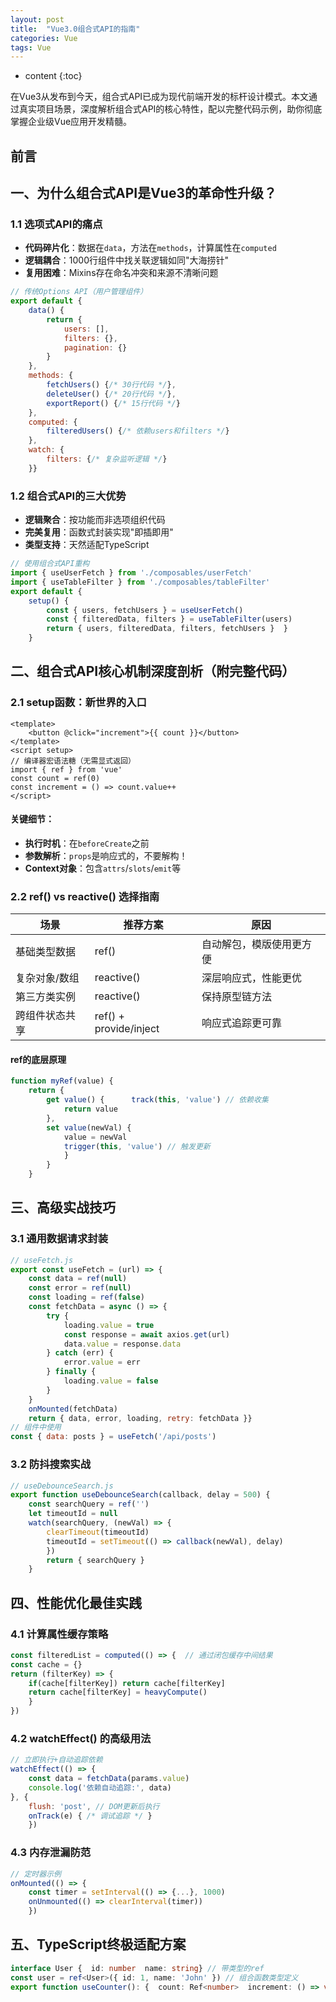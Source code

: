 ```yaml
---
layout: post
title:  "Vue3.0组合式API的指南"
categories: Vue
tags: Vue
---
```


* content
{:toc}

在Vue3从发布到今天，组合式API已成为现代前端开发的标杆设计模式。本文通过真实项目场景，深度解析组合式API的核心特性，配以完整代码示例，助你彻底掌握企业级Vue应用开发精髓。





前言
--

一、为什么组合式API是Vue3的革命性升级？
-----------------------

### 1.1 选项式API的痛点

*   **代码碎片化**：数据在`data`，方法在`methods`，计算属性在`computed`
*   **逻辑耦合**：1000行组件中找关联逻辑如同"大海捞针"
*   **复用困难**：Mixins存在命名冲突和来源不清晰问题

```javascript
// 传统Options API（用户管理组件）
export default {  
    data() {     
        return {       
            users: [],      
            filters: {},      
            pagination: {}    
        }  
    },  
    methods: {    
        fetchUsers() {/* 30行代码 */},    
        deleteUser() {/* 20行代码 */},    
        exportReport() {/* 15行代码 */}  
    },  
    computed: {    
        filteredUsers() {/* 依赖users和filters */}  
    },  
    watch: {    
        filters: {/* 复杂监听逻辑 */}  
    }}
```

### 1.2 组合式API的三大优势

*   **逻辑聚合**：按功能而非选项组织代码
*   **完美复用**：函数式封装实现"即插即用"
*   **类型支持**：天然适配TypeScript

```javascript
// 使用组合式API重构
import { useUserFetch } from './composables/userFetch'
import { useTableFilter } from './composables/tableFilter' 
export default {  
    setup() {    
        const { users, fetchUsers } = useUserFetch()    
        const { filteredData, filters } = useTableFilter(users)        
        return { users, filteredData, filters, fetchUsers }  }
    }
```


二、组合式API核心机制深度剖析（附完整代码）
-----------------------

### 2.1 setup函数：新世界的入口

```vue
<template>  
    <button @click="increment">{{ count }}</button>
</template> 
<script setup>
// 编译器宏语法糖（无需显式返回）
import { ref } from 'vue' 
const count = ref(0)
const increment = () => count.value++
</script>
```

#### 关键细节：

*   **执行时机**：在`beforeCreate`之前
*   **参数解析**：`props`是响应式的，不要解构！
*   **Context对象**：包含`attrs`/`slots`/`emit`等

### 2.2 ref() vs reactive() 选择指南

| 场景 | 推荐方案 | 原因 |
| --- | --- | --- |
| 基础类型数据 | ref() | 自动解包，模版使用更方便 |
| 复杂对象/数组 | reactive() | 深层响应式，性能更优 |
| 第三方类实例 | reactive() | 保持原型链方法 |
| 跨组件状态共享 | ref() + provide/inject | 响应式追踪更可靠 |

#### ref的底层原理

```javascript
function myRef(value) {  
    return {    
        get value() {      track(this, 'value') // 依赖收集      
            return value    
        },    
        set value(newVal) {      
            value = newVal      
            trigger(this, 'value') // 触发更新    
            }  
        }
    }
```

三、高级实战技巧
--------

### 3.1 通用数据请求封装

```javascript
// useFetch.js
export const useFetch = (url) => {  
    const data = ref(null)  
    const error = ref(null)  
    const loading = ref(false)   
    const fetchData = async () => {    
        try {      
            loading.value = true      
            const response = await axios.get(url)      
            data.value = response.data    
        } catch (err) {      
            error.value = err    
        } finally {      
            loading.value = false    
        }  
    }   
    onMounted(fetchData)   
    return { data, error, loading, retry: fetchData }} 
// 组件中使用
const { data: posts } = useFetch('/api/posts')
```

### 3.2 防抖搜索实战

```javascript
// useDebounceSearch.js
export function useDebounceSearch(callback, delay = 500) {  
    const searchQuery = ref('')  
    let timeoutId = null   
    watch(searchQuery, (newVal) => {    
        clearTimeout(timeoutId)    
        timeoutId = setTimeout(() => callback(newVal), delay)  
        })   
        return { searchQuery }
    }
```

四、性能优化最佳实践
----------

### 4.1 计算属性缓存策略

```javascript
const filteredList = computed(() => {  // 通过闭包缓存中间结果  
const cache = {}  
return (filterKey) => {    
    if(cache[filterKey]) return cache[filterKey]    
    return cache[filterKey] = heavyCompute()  
    }
})
```

### 4.2 watchEffect() 的高级用法

```javascript
// 立即执行+自动追踪依赖
watchEffect(() => {  
    const data = fetchData(params.value)  
    console.log('依赖自动追踪:', data)
}, {  
    flush: 'post', // DOM更新后执行  
    onTrack(e) { /* 调试追踪 */ }
    }) 
```

### 4.3 内存泄漏防范

```javascript
// 定时器示例
onMounted(() => {  
    const timer = setInterval(() => {...}, 1000)  
    onUnmounted(() => clearInterval(timer))
    })
```

五、TypeScript终极适配方案
------------------

```typescript
interface User {  id: number  name: string} // 带类型的ref
const user = ref<User>({ id: 1, name: 'John' }) // 组合函数类型定义
export function useCounter(): {  count: Ref<number>  increment: () => void} {  // 实现...}
```




